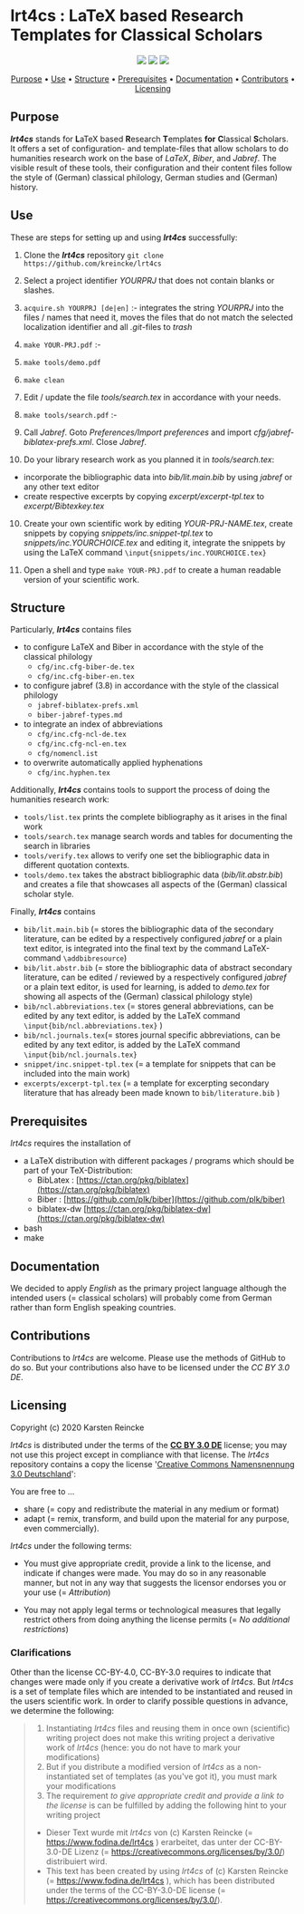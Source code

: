 # lrt4cs : LaTeX based Research Templates for Classical Scholars


<p align="center">
    <a href="https://github.com/kreincke/lrt4cs/commits/" title="Last Commit"><img src="https://img.shields.io/github/last-commit/kreincke/lrt4cs?style=flat"></a>
    <a href="https://github.com/kreincke/lrt4cs/issues" title="Open Issues"><img src="https://img.shields.io/github/issues/kreincke/lrt4cs?style=flat"></a>
    <a href="https://github.com/kreincke/lrt4cs/blob/master/LICENSE" title="License"><img src="https://img.shields.io/badge/License-CC_BY_3.0_DE-blue.svg?style=flat"></a>
</p>

<p align="center">
  <a href="#purpose">Purpose</a> •
  <a href="#use">Use</a> •
  <a href="#structure">Structure</a> •
  <a href="#prerequisites">Prerequisites</a> •
  <a href="#documentation">Documentation</a> •
  <a href="#contributions">Contributors</a> •
  <a href="#licensing">Licensing</a>
</p>

## Purpose

***lrt4cs*** stands for **L**aTeX based **R**esearch **T**emplates **for** **C**lassical **S**cholars. It offers a set of configuration- and template-files that allow scholars to do humanities research work on the base of *LaTeX*, *Biber*, and *Jabref*. The visible result of these tools, their configuration and their content files follow the style of (German) classical philology, German studies and (German) history.

## Use

These are steps for setting up and using ***lrt4cs*** successfully:

1. Clone the ***lrt4cs*** repository `git clone https://github.com/kreincke/lrt4cs`

2. Select a project identifier *YOURPRJ* that does not contain blanks or slashes.

3. `acquire.sh YOURPRJ [de|en]` :- integrates the string *YOURPRJ* into the files / names that need it, moves the files that do not match the selected localization identifier and all *.git*-files to *trash*

4. `make YOUR-PRJ.pdf` :-

5. `make tools/demo.pdf`

6. `make clean`

7. Edit / update the file *tools/search.tex* in accordance with your needs.

8. `make tools/search.pdf` :-

8. Call *Jabref*. Goto *Preferences/Import preferences* and import *cfg/jabref-biblatex-prefs.xml*. Close *Jabref*.

9. Do your library research work as you planned it in *tools/search.tex*:

  - incorporate the bibliographic data into *bib/lit.main.bib* by using *jabref* or any other text editor
  - create respective excerpts by copying *excerpt/excerpt-tpl.tex* to *excerpt/Bibtexkey.tex*

10. Create your own scientific work by editing *YOUR-PRJ-NAME.tex*, create snippets by copying *snippets/inc.snippet-tpl.tex* to *snippets/inc.YOURCHOICE.tex* and editing it, integrate the snippets by using the LaTeX command `\input{snippets/inc.YOURCHOICE.tex}`

11. Open a shell and type `make YOUR-PRJ.pdf` to create a human readable version of your scientific work.


## Structure

Particularly, ***lrt4cs*** contains files
* to configure LaTeX and Biber in accordance with the style of the classical philology
  - `cfg/inc.cfg-biber-de.tex`
  - `cfg/inc.cfg-biber-en.tex`
* to configure jabref (3.8) in accordance with the style of the classical philology
  - `jabref-biblatex-prefs.xml`
  - `biber-jabref-types.md`
* to integrate an index of abbreviations
  - `cfg/inc.cfg-ncl-de.tex`
  - `cfg/inc.cfg-ncl-en.tex`
  - `cfg/nomencl.ist`
* to overwrite automatically applied hyphenations
  - `cfg/inc.hyphen.tex`

Additionally, ***lrt4cs*** contains tools to support the process of doing the humanities research work:
* `tools/list.tex` prints the complete bibliography as it arises in the final work
* `tools/search.tex` manage search words and tables for documenting the search in libraries
* `tools/verify.tex` allows to verify one set the bibliographic data in different quotation contexts.
* `tools/demo.tex` takes the abstract bibliographic data (*bib/lit.abstr.bib*) and creates a file that showcases all aspects of the (German) classical scholar style.

Finally, ***lrt4cs*** contains
* `bib/lit.main.bib` (= stores the bibliographic data of the secondary literature, can be edited by a respectively configured *jabref* or a plain text editor, is integrated into the final text by the command LaTeX-command `\addbibresource`)
* `bib/lit.abstr.bib` (= store the bibliographic data of abstract secondary literature, can be edited / reviewed by a respectively configured *jabref* or a plain text editor, is used for learning, is added to *demo.tex* for showing all aspects of the (German) classical philology style)
* `bib/ncl.abbreviations.tex` (= stores general abbreviations, can be edited by any text editor, is added by the LaTeX command `\input{bib/ncl.abbreviations.tex}`
)
* `bib/ncl.journals.tex`(= stores journal specific abbreviations, can be edited by any text editor, is added by the LaTeX command `\input{bib/ncl.journals.tex}`
* `snippet/inc.snippet-tpl.tex` (= a template for snippets that can be included into the main work)
* `excerpts/excerpt-tpl.tex` (= a template for excerpting secondary literature that has already been made known to `bib/literature.bib`   )

## Prerequisites

*lrt4cs* requires the installation of

* a LaTeX distribution with different packages / programs which should be part of your TeX-Distribution:
  * BibLatex : [https://ctan.org/pkg/biblatex](https://ctan.org/pkg/biblatex)
  * Biber : [https://github.com/plk/biber](https://github.com/plk/biber)
  * biblatex-dw [https://ctan.org/pkg/biblatex-dw](https://ctan.org/pkg/biblatex-dw)
* bash
* make

## Documentation

We decided to apply _English_ as the primary project language although the intended users (= classical scholars) will probably come from German rather than form English speaking countries.

## Contributions

Contributions to *lrt4cs* are welcome. Please use the methods of GitHub to do so. But your contributions also have to be licensed under the *CC BY 3.0 DE*.

## Licensing

Copyright (c) 2020 Karsten Reincke

*lrt4cs* is distributed under the terms of the [**CC BY 3.0 DE**](https://creativecommons.org/licenses/by/3.0/de/) license; you may not use this project except in compliance with that license. The *lrt4cs* repository contains a copy the license '[Creative Commons Namensnennung 3.0 Deutschland](./LICENSE.md)':

You are free to ...

* share (= copy and redistribute the material in any medium or format)
* adapt (= remix, transform, and build upon the material
    for any purpose, even commercially).

*lrt4cs* under the following terms:

* You must give appropriate credit, provide a link to the license, and indicate if changes were made. You may do so in any reasonable manner, but not in any way that suggests the licensor endorses you or your use (= *Attribution*)

* You may not apply legal terms or technological measures that legally restrict others from doing anything the license permits (= *No additional restrictions*)

### Clarifications

Other than the license CC-BY-4.0, CC-BY-3.0 requires to indicate that changes were made only if you create a derivative work of *lrt4cs*. But *lrt4cs* is a set of template files which are intended to be instantiated and reused in the users scientific work. In order to clarify possible questions in advance, we determine the following:

> 1. Instantiating *lrt4cs* files and reusing them in once own (scientific) writing project does not make this writing project a derivative work of *lrt4cs* (hence: you do not have to mark your modifications)  
> 2. But if you distribute a modified version of *lrt4cs* as a non-instantiated set of templates (as you've got it), you must mark your modifications  
> 3. The requirement *to give appropriate credit and provide a link to the license* is can be fulfilled by adding the following hint to your writing project  
>  * Dieser Text wurde mit *lrt4cs* von (c) Karsten Reincke (= https://www.fodina.de/lrt4cs ) erarbeitet, das unter der CC-BY-3.0-DE Lizenz (= https://creativecommons.org/licenses/by/3.0/) distribuiert wird.
>  * This text has been created by using *lrt4cs* of (c) Karsten Reincke (= https://www.fodina.de/lrt4cs ), which has been distributed under the terms of the CC-BY-3.0-DE license (= https://creativecommons.org/licenses/by/3.0/).
